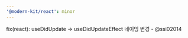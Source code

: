 ```yaml
---
'@modern-kit/react': minor
---
```


fix(react): useDidUpdate -> useDidUpdateEffect 네이밍 변경 - @ssi02014
